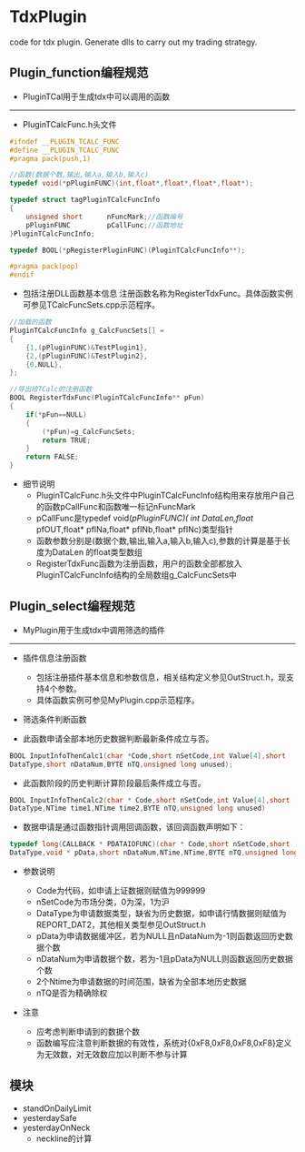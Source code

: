 ﻿# TdxPlugin
code for tdx plugin. Generate dlls to carry out my trading strategy.

## Plugin_function编程规范
* PluginTCal用于生成tdx中可以调用的函数
---

* PluginTCalcFunc.h头文件
```c
#ifndef __PLUGIN_TCALC_FUNC
#define __PLUGIN_TCALC_FUNC
#pragma pack(push,1) 

//函数(数据个数,输出,输入a,输入b,输入c)
typedef void(*pPluginFUNC)(int,float*,float*,float*,float*);

typedef struct tagPluginTCalcFuncInfo
{
	unsigned short		nFuncMark;//函数编号
	pPluginFUNC			pCallFunc;//函数地址
}PluginTCalcFuncInfo;

typedef BOOL(*pRegisterPluginFUNC)(PluginTCalcFuncInfo**);  

#pragma pack(pop)
#endif
```

* 包括注册DLL函数基本信息
注册函数名称为RegisterTdxFunc。具体函数实例可参见TCalcFuncSets.cpp示范程序。<br>
```c
//加载的函数
PluginTCalcFuncInfo g_CalcFuncSets[] = 
{
	{1,(pPluginFUNC)&TestPlugin1},
	{2,(pPluginFUNC)&TestPlugin2},
	{0,NULL},
};

//导出给TCalc的注册函数
BOOL RegisterTdxFunc(PluginTCalcFuncInfo** pFun)
{
	if(*pFun==NULL)
	{
		(*pFun)=g_CalcFuncSets;
		return TRUE;
	}
	return FALSE;
}
```

* 细节说明
  * PluginTCalcFunc.h头文件中PluginTCalcFuncInfo结构用来存放用户自己的函数pCallFunc和函数唯一标记nFuncMark
  * pCallFunc是typedef void(*pPluginFUNC)( int DataLen,float* pfOUT,float* pfINa,float* pfINb,float* pfINc)类型指针
  * 函数参数分别是(数据个数,输出,输入a,输入b,输入c),参数的计算是基于长度为DataLen 的float类型数组
  * RegisterTdxFunc函数为注册函数，用户的函数全部都放入PluginTCalcFuncInfo结构的全局数组g_CalcFuncSets中
  
## Plugin_select编程规范
* MyPlugin用于生成tdx中调用筛选的插件
---
* 插件信息注册函数
	* 包括注册插件基本信息和参数信息，相关结构定义参见OutStruct.h，现支持4个参数。
	* 具体函数实例可参见MyPlugin.cpp示范程序。
	
* 筛选条件判断函数
* 此函数申请全部本地历史数据判断最新条件成立与否。
```c
BOOL InputInfoThenCalc1(char *Code,short nSetCode,int Value[4],short 
DataType,short nDataNum,BYTE nTQ,unsigned long unused);
```
* 此函数阶段的历史判断计算阶段最后条件成立与否。
```c
BOOL InputInfoThenCalc2(char * Code,short nSetCode,int Value[4],short 
DataType,NTime time1,NTime time2,BYTE nTQ,unsigned long unused)
```
* 数据申请是通过函数指针调用回调函数，该回调函数声明如下：
```c
typedef long(CALLBACK * PDATAIOFUNC)(char * Code,short nSetCode,short 
DataType,void * pData,short nDataNum,NTime,NTime,BYTE nTQ,unsigned long);
```
* 参数说明
	* Code为代码，如申请上证数据则赋值为999999
	* nSetCode为市场分类，0为深，1为沪
	* DataType为申请数据类型，缺省为历史数据，如申请行情数据则赋值为REPORT_DAT2，其他相关类型参见OutStruct.h
	* pData为申请数据缓冲区，若为NULL且nDataNum为-1则函数返回历史数据个数
	* nDataNum为申请数据个数，若为-1且pData为NULL则函数返回历史数据个数
	* 2个Ntime为申请数据的时间范围，缺省为全部本地历史数据
	* nTQ是否为精确除权

* 注意
	* 应考虑判断申请到的数据个数
	* 函数编写应注意判断数据的有效性，系统对{0xF8,0xF8,0xF8,0xF8}定义为无效数，对无效数应加以判断不参与计算
	
## 模块
* standOnDailyLimit
* yesterdaySafe
* yesterdayOnNeck
	* neckline的计算
